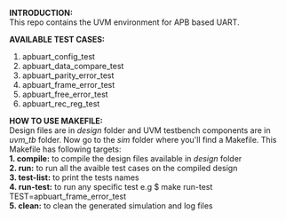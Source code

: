 **INTRODUCTION:**  
  This repo contains the UVM environment for APB based UART.  

**AVAILABLE TEST CASES:**  
  1. apbuart_config_test  
  2. apbuart_data_compare_test  
  3. apbuart_parity_error_test  
  4. apbuart_frame_error_test  
  5. apbuart_free_error_test  
  6. apbuart_rec_reg_test  

**HOW TO USE MAKEFILE:**  
  Design files are in *design* folder and UVM testbench components are in *uvm_tb* folder. Now go to the *sim* folder where you'll find a Makefile.
  This Makefile has following targets:  
    **1. compile:**     to compile the design files available in *design* folder  
    **2. run:**         to run all the avaible test cases on the compiled design  
    **3. test-list:**   to print the tests names  
    **4. run-test:**    to run any specific test e.g $ make run-test TEST=apbuart_frame_error_test  
    **5. clean:**       to clean the generated simulation and log files  

